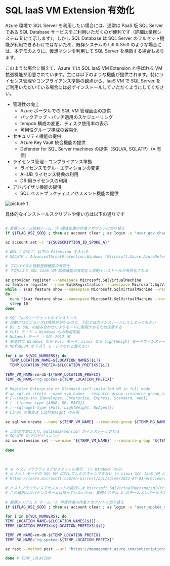 # SQL IaaS VM Extension 有効化

Azure 環境で SQL Server を利用したい場合には、通常は PaaS 版 SQL Server である SQL Database サービスをご利用いただくのが便利です（詳細は業務システム B にて示します）。しかし SQL Database は SQL Server のフルセット機能が利用できるわけではないため、既存システムの Lift & Shift のような場合には、本デモのように、仮想マシンを利用して SQL Server を構築する場合もあります。

このような場合に備えて、Azure では SQL IaaS VM Extension と呼ばれる VM 拡張機能が用意されています。主には以下のような機能が提供されます。特にライセンス管理やコンプライアンス準拠の観点から、IaaS VM で SQL Server をご利用いただいている場合には必ずインストールしていただくようにしてください。

- 管理性の向上
  - Azure ポータルでの SQL VM 管理画面の提供
  - バックアップ・パッチ適用のスケジューリング
  - tempdb 構成の変更、ディスク使用率の表示
  - 可用性グループ構成の容易化
- セキュリティ機能の提供
  - Azure Key Vault 統合機能の提供
  - Defender for SQL Server machines の提供（SQLVA, SQLATP）（※ 有償）
- ライセンス管理・コンプライアンス準拠
  - ライセンスモデル・エディションの変更
  - AHUB ライセンス特典の利用
  - DR 用ライセンスの利用
- アドバイザリ機能の提供
  - SQL ベストプラクティスアセスメント機能の提供

![picture 1](./images/1c1c3690089776604b6ed0593e9734398a7298a7ecfd3f1699ea3674e8f73407.png)  

具体的なインストールスクリプトや使い方は以下の通りです

```bash
 
# 業務システム統制チーム／③ 構成変更の作業アカウントに切り替え
if ${FLAG_USE_SOD} ; then az account clear ; az login -u "user_gov_change@${PRIMARY_DOMAIN_NAME}" -p "${ADMIN_PASSWORD}" ; fi
 
az account set -s "${SUBSCRIPTION_ID_SPOKE_A}"
 
# AMA に加えて、以下の Extension を入れる
# SQLATP : AdvancedThreatProtection.Windows (Microsoft.Azure.AzureDefenderForSQL.AdvancedThreatProtection.Windows) ※ v2.0 以上

# プロバイダと自動登録機能の有効化
# 下記により SQL IaaS VM 拡張機能の有効化と自動インストールが有効化される
 
az provider register --namespace Microsoft.SqlVirtualMachine
az feature register --name BulkRegistration --namespace Microsoft.SqlVirtualMachine
while [ $(az feature show --namespace Microsoft.SqlVirtualMachine --name BulkRegistration --query properties.state -o tsv) != "Registered" ]
do
  echo "$(az feature show --namespace Microsoft.SqlVirtualMachine --name BulkRegistration --query properties.state -o tsv) BulkRegistration..."
  sleep 10
done
 
# SQL IaaSエージェントのインストール
# 自動プロビジョングは時間がかかるので、下記で自力インストールしてしまってもよい
# OS と SQL の組み合わせによりモードに制限があるため注意する
# Full モード → Windows のみ利用可能
# NoAgent モード → SQL 2012 用
# 基本的に Windows なら Full モード、Linux なら LightWeight モードでインストール
# MDfSQLVM は Full モードでないと使えない
 
for i in ${VDC_NUMBERS}; do
  TEMP_LOCATION_NAME=${LOCATION_NAMES[$i]}
  TEMP_LOCATION_PREFIX=${LOCATION_PREFIXS[$i]}
 
TEMP_VM_NAME=vm-db-${TEMP_LOCATION_PREFIX}
TEMP_RG_NAME="rg-spokea-${TEMP_LOCATION_PREFIX}"
 
# Register Enterprise or Standard self-installed VM in full mode
# az sql vm create --name <vm_name> --resource-group <resource_group_name> --location <vm_location> --license-type <license_type> --sql-mgmt-type Full
# [--image-sku {Developer, Enterprise, Express, Standard, Web}]
# [--license-type {AHUB, DR, PAYG}]
# [--sql-mgmt-type {Full, LightWeight, NoAgent}]
# Linux の場合は LightWeight のみ可
 
az sql vm create --name ${TEMP_VM_NAME} --resource-group ${TEMP_RG_NAME} --location $TEMP_LOCATION_NAME --license-type PAYG --sql-mgmt-type Full --image-sku Developer
 
# 上記の作業により、SqlIaasExtension がインストールされる
# SQLATP のプロビジョニング
az vm extension set --vm-name "${TEMP_VM_NAME}" --resource-group "${TEMP_RG_NAME}" --name "AdvancedThreatProtection.Windows" --publisher "Microsoft.Azure.AzureDefenderForSQL" --version "2.0"
 
done
 
 
 
# ⑥ ベストプラクティスアセスメントの実行 （※ Windows のみ）
# ※ Full モードの SQL VM に対してしかスキャンできない (= Linux SQL IaaS VM は現状スキャンできない)
# https://learn.microsoft.com/en-us/rest/api/sqlvm/2022-07-01-preview/sql-virtual-machines/start-assessment?tabs=HTTP
 
# ベストプラクティスアセスメントの実行には Microsoft.SqlVirtualMachine/sqlVirtualMachines/startAssessment/action 権限が必要
# この権限はガバナンスチームは持っていないため、業務システム A のチームメンバーから実施
 
# 業務システム A チーム／② 平常作業の作業アカウントに切り替え
if ${FLAG_USE_SOD} ; then az account clear ; az login -u "user_spokea_ops@${PRIMARY_DOMAIN_NAME}" -p "${ADMIN_PASSWORD}" ; fi
 
for i in ${VDC_NUMBERS}; do
TEMP_LOCATION_NAME=${LOCATION_NAMES[$i]}
TEMP_LOCATION_PREFIX=${LOCATION_PREFIXS[$i]}

TEMP_VM_NAME=vm-db-${TEMP_LOCATION_PREFIX}
TEMP_RG_NAME="rg-spokea-${TEMP_LOCATION_PREFIX}"

az rest --method post --url "https://management.azure.com/subscriptions/${SUBSCRIPTION_ID_SPOKE_A}/resourceGroups/${TEMP_RG_NAME}/providers/Microsoft.SqlVirtualMachine/sqlVirtualMachines/${TEMP_VM_NAME}/startAssessment?api-version=2022-07-01-preview"

done # TEMP_LOCATION

```
